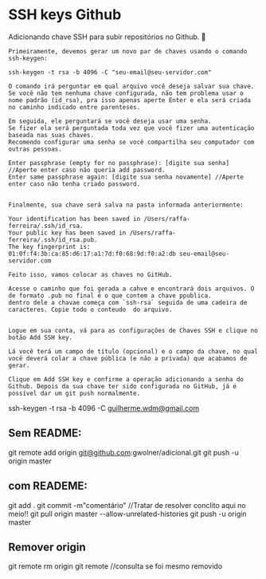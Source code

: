 # SSH keys Github


Adicionando chave SSH para subir repositórios no Github. 🧩

```
Primeiramente, devemos gerar um novo par de chaves usando o comando ssh-keygen:

ssh-keygen -t rsa -b 4096 -C "seu-email@seu-servidor.com"

O comando irá perguntar em qual arquivo você deseja salvar sua chave. 
Se você não tem nenhuma chave configurada, não tem problema usar o nome padrão (id_rsa), pra isso apenas aperte Enter e ela será criada no caminho indicado entre parenteses.

Em seguida, ele perguntará se você deseja usar uma senha. 
Se fizer ela será perguntada toda vez que você fizer uma autenticação baseada nas suas chaves. 
Recomendo configurar uma senha se você compartilha seu computador com outras pessoas.

Enter passphrase (empty for no passphrase): [digite sua senha] //Aperte enter caso não queria add password.
Enter same passphrase again: [digite sua senha novamente] //Aperte enter caso não tenha criado password.


Finalmente, sua chave será salva na pasta informada anteriormente:

Your identification has been saved in /Users/raffa-ferreira/.ssh/id_rsa.
Your public key has been saved in /Users/raffa-ferreira/.ssh/id_rsa.pub.
The key fingerprint is:
01:0f:f4:3b:ca:85:d6:17:a1:7d:f0:68:9d:f0:a2:db seu-email@seu-servidor.com

Feito isso, vamos colocar as chaves no GitHub. 

Acesse o caminho que foi gerada a cahve e encontrará dois arquivos. O de formato .pub no final é o que contem a chave ppublica.
dentro dele a chavae começa com `ssh-rsa` seguida de uma cadeira de caracteres. Copie todo o conteudo  do arquivo.


Logue em sua conta, vá para as configurações de Chaves SSH e clique no botão Add SSH key. 

Lá você terá um campo de título (opcional) e o campo da chave, no qual você deverá colar a chave pública (e não a privada) que acabamos de gerar.

Clique em Add SSH key e confirme a operação adicionando a senha do Github. Depois da sua chave ter sido configurada no GitHub, já é possível dar um git push normalmente.
```


ssh-keygen -t rsa -b 4096 -C guilherme.wdm@gmail.com

## Sem README:
git remote add origin git@github.com:gwolner/adicional.git
git push -u origin master

## com READEME:

git add .
git commit -m"comentário"
//Tratar de resolver conclito aqui no meio!!
git pull origin master --allow-unrelated-histories
git push -u origin master




## Remover origin
git remote rm origin
git remote //consulta se foi mesmo removido
















